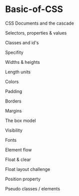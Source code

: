 # Basic-of-CSS

CSS Documents and the cascade

Selectors, properties & values

Classes and id's

Specifity

Widths & heights

Length units

Colors

Padding

Borders

Margins

The box model

Visibility

Fonts

Element flow

Float & clear

Float layout challenge

Position property

Pseudo classes / elements 
